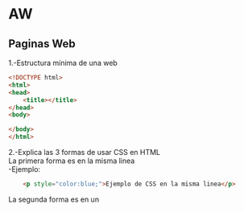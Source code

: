 # AW
## Paginas Web
1.-Estructura mínima de una web
```html
<!DOCTYPE html>
<html>
<head>
	<title></title>
</head>
<body>

</body>
</html>
```
2.-Explica las 3 formas de usar CSS en HTML <br>
La primera forma es en la misma linea<br>
-Ejemplo:
```html
	<p style="color:blue;">Ejemplo de CSS en la misma linea</p>
```
La segunda forma es en un <style> dentro del elemento <head> <br>
-Ejemplo:
```html
<!DOCTYPE html>
<html>
<head>
<style>
p    {
	color: red;}
</style>
</head>
<body>

<h1>Cabecera</h1>
<p>Un paragrafo.</p>

</body>
</html>
```
Por ultimo crear un archivo CSS y enlazarlo con el html
#Ejemplo:
```html
<!DOCTYPE html>
<html>
<head>
  <link rel="stylesheet" href="estilos.css">
</head>
<body>

<h1>Cabecera</h1>
<p>Un paragrafo.</p>

</body>
</html>
```
3.-
